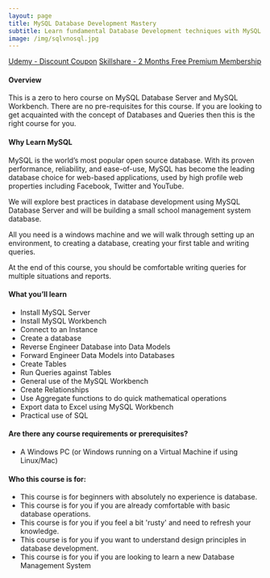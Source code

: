 ```yaml
---
layout: page
title: MySQL Database Development Mastery
subtitle: Learn fundamental Database Development techniques with MySQL Server and MySQL Workbench
image: /img/sqlvnosql.jpg
---
```

<div class="text-center jumbotron">
    <a href="http://bit.ly/2MuFlnr" target="_blank" class="btn std-btn btn-xlg btn-common">Udemy - Discount Coupon</a>
    <a href="https://skl.sh/2Y2M8uN" target="_blank" class="btn std-btn btn-xlg btn-common">Skillshare - 2 Months Free Premium Membership</a>
</div>

#### Overview
This is a zero to hero course on MySQL Database Server and MySQL Workbench. There are no pre-requisites for this course. If you are looking to get acquainted with the concept of Databases and Queries then this is the right course for you.

#### Why Learn MySQL
MySQL is the world’s most popular open source database. With its proven performance, reliability, and ease-of-use, MySQL has become the leading database choice for web-based applications, used by high profile web properties including Facebook, Twitter and YouTube.

We will explore best practices in database development using MySQL Database Server and will be building a small school management system database.

All you need is a windows machine and we will walk through setting up an environment, to creating a database, creating your first table and writing queries.

At the end of this course, you should be comfortable writing queries for multiple situations and reports.

 #### What you’ll learn
- Install MySQL Server
- Install MySQL Workbench
- Connect to an Instance
- Create a database
- Reverse Engineer Database into Data Models
- Forward Engineer Data Models into Databases
- Create Tables
- Run Queries against Tables
- General use of the MySQL Workbench
- Create Relationships
- Use Aggregate functions to do quick mathematical operations
- Export data to Excel using MySQL Workbench
- Practical use of SQL

#### Are there any course requirements or prerequisites?
- A Windows PC (or Windows running on a Virtual Machine if using Linux/Mac)

#### Who this course is for:
- This course is for beginners with absolutely no experience is database.
- This course is for you if you are already comfortable with basic database operations.
- This course is for you if you feel a bit 'rusty' and need to refresh your knowledge.
- This course is for you if you want to understand design principles in database development.
- This course is for you if you are looking to learn a new Database Management System

